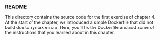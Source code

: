 ### README

This directory contains the source code for the first exercise of chapter 4. At the start of the chapter, we introduced a simple Dockerfile that did not build due to syntax errors. Here, you’ll fix the Dockerfile and add some of the instructions that you learned about in this chapter.

